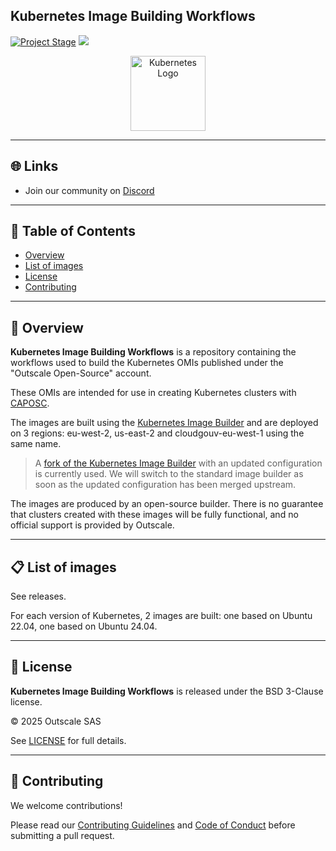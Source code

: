 ## **Kubernetes Image Building Workflows**

[![Project Stage](https://docs.outscale.com/fr/userguide/_images/Project-Sandbox-yellow.svg)](https://docs.outscale.com/en/userguide/Open-Source-Projects.html) [![](https://dcbadge.limes.pink/api/server/HUVtY5gT6s?style=flat&theme=default-inverted)](https://discord.gg/HUVtY5gT6s)

<p align="center">
  <img alt="Kubernetes Logo" src="https://upload.wikimedia.org/wikipedia/commons/3/39/Kubernetes_logo_without_workmark.svg" width="120px">
</p>

---

## 🌐 Links

- Join our community on [Discord](https://discord.gg/HUVtY5gT6s)

---

## 📄 Table of Contents

- [Overview](#-overview)
- [List of images](#-list-of-images)
- [License](#-license)
- [Contributing](#-contributing)

---

## 🧭 Overview

**Kubernetes Image Building Workflows** is a repository containing the workflows used to build the Kubernetes OMIs published under the "Outscale Open-Source" account.

These OMIs are intended for use in creating Kubernetes clusters with [CAPOSC](https://github.com/outscale/cluster-api-provider-outscale).

The images are built using the [Kubernetes Image Builder](https://github.com/kubernetes-sigs/image-builder) and are deployed on 3 regions: eu-west-2, us-east-2 and cloudgouv-eu-west-1 using the same name.

> A [fork of the Kubernetes Image Builder](https://github.com/outscale/kubernetes-image-builder) with an updated configuration is currently used. We will switch to the standard image builder as soon as the updated configuration has been merged upstream.

The images are produced by an open-source builder. There is no guarantee that clusters created with these images will be fully functional, and no official support is provided by Outscale.

---

## 📋 List of images

See releases.

For each version of Kubernetes, 2 images are built: one based on Ubuntu 22.04, one based on Ubuntu 24.04.

---

## 📜 License

**Kubernetes Image Building Workflows** is released under the BSD 3-Clause license.

© 2025 Outscale SAS

See [LICENSE](./LICENSE) for full details.

---

## 🤝 Contributing

We welcome contributions!

Please read our [Contributing Guidelines](CONTRIBUTING.md) and [Code of Conduct](CODE_OF_CONDUCT.md) before submitting a pull request.
